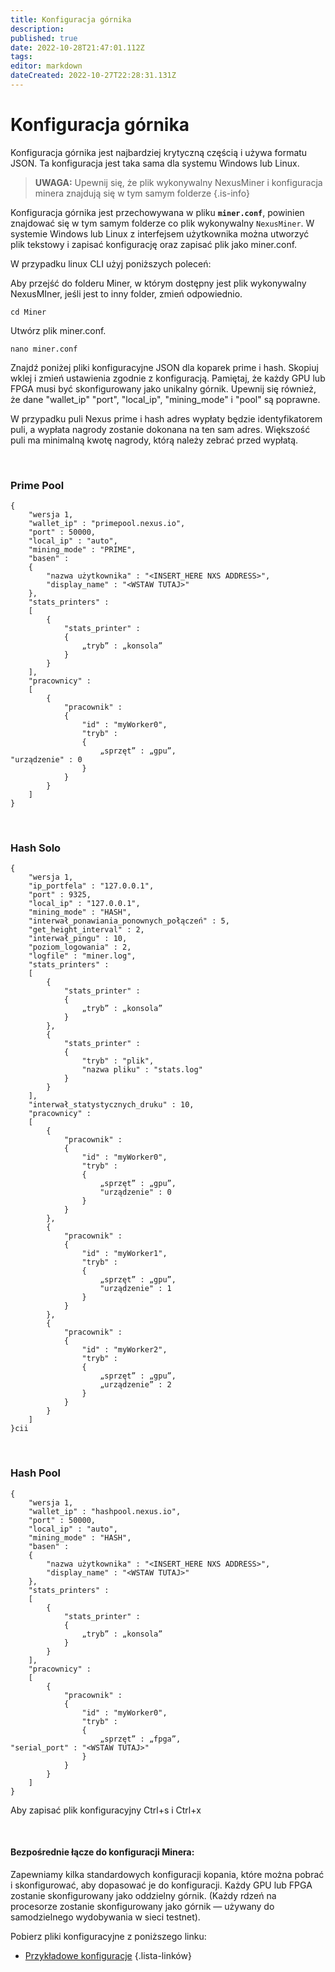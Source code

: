 ```yaml
---
title: Konfiguracja górnika
description: 
published: true
date: 2022-10-28T21:47:01.112Z
tags: 
editor: markdown
dateCreated: 2022-10-27T22:28:31.131Z
---
```


# Konfiguracja górnika

Konfiguracja górnika jest najbardziej krytyczną częścią i używa formatu JSON. Ta konfiguracja jest taka sama dla systemu Windows lub Linux.


> **UWAGA:** Upewnij się, że plik wykonywalny NexusMiner i konfiguracja minera znajdują się w tym samym folderze
{.is-info}


Konfiguracja górnika jest przechowywana w pliku **`miner.conf`**, powinien znajdować się w tym samym folderze co plik wykonywalny `NexusMiner`. W systemie Windows lub Linux z interfejsem użytkownika można utworzyć plik tekstowy i zapisać konfigurację oraz zapisać plik jako miner.conf.

W przypadku linux CLI użyj poniższych poleceń:

Aby przejść do folderu Miner, w którym dostępny jest plik wykonywalny NexusMIner, jeśli jest to inny folder, zmień odpowiednio.

````
cd Miner
````

Utwórz plik miner.conf.

````
nano miner.conf
````

Znajdź poniżej pliki konfiguracyjne JSON dla koparek prime i hash. Skopiuj wklej i zmień ustawienia zgodnie z konfiguracją. Pamiętaj, że każdy GPU lub FPGA musi być skonfigurowany jako unikalny górnik. Upewnij się również, że dane "wallet\_ip" "port", "local\_ip", "mining\_mode" i "pool" są poprawne.

W przypadku puli Nexus prime i hash adres wypłaty będzie identyfikatorem puli, a wypłata nagrody zostanie dokonana na ten sam adres. Większość puli ma minimalną kwotę nagrody, którą należy zebrać przed wypłatą.

&nbsp;

### Prime Pool

````
{
    "wersja 1,
    "wallet_ip" : "primepool.nexus.io",
    "port" : 50000,
    "local_ip" : "auto",
    "mining_mode" : "PRIME",
    "basen" :
    {
        "nazwa użytkownika" : "<INSERT_HERE NXS ADDRESS>",
        "display_name" : "<WSTAW TUTAJ>"
    },
    "stats_printers" :
    [
        {
            "stats_printer" :
            {
                „tryb” : „konsola”
            }
        }
    ],
    "pracownicy" :
    [
        {
            "pracownik" :
            {
                "id" : "myWorker0",
                "tryb" :
                {
                    „sprzęt” : „gpu”,
"urządzenie" : 0
                }
            }
        }
    ]
}
````

&nbsp;

### Hash Solo
````
{
    "wersja 1,
    "ip_portfela" : "127.0.0.1",
    "port" : 9325,
    "local_ip" : "127.0.0.1",
    "mining_mode" : "HASH",
    "interwał_ponawiania_ponownych_połączeń" : 5,
    "get_height_interval" : 2,
    "interwał_pingu" : 10,
    "poziom_logowania" : 2,
    "logfile" : "miner.log",
    "stats_printers" :
    [
        {
            "stats_printer" :
            {
                „tryb” : „konsola”
            }
        },
        {
            "stats_printer" :
            {
                "tryb" : "plik",
                "nazwa pliku" : "stats.log"
            }
        }
    ],
    "interwał_statystycznych_druku" : 10,
    "pracownicy" :
    [
        {
            "pracownik" :
            {
                "id" : "myWorker0",
                "tryb" :
                {
                    „sprzęt” : „gpu”,
                    "urządzenie" : 0
                }
            }
        },
        {
            "pracownik" :
            {
                "id" : "myWorker1",
                "tryb" :
                {
                    „sprzęt” : „gpu”,
                    "urządzenie" : 1
                }
            }
        },
        {
            "pracownik" :
            {
                "id" : "myWorker2",
                "tryb" :
                {
                    „sprzęt” : „gpu”,
                    „urządzenie” : 2
                }
            }
        }
    ]
}cii
````
&nbsp;

### Hash Pool
````
{
    "wersja 1,
    "wallet_ip" : "hashpool.nexus.io",
    "port" : 50000,
    "local_ip" : "auto",
    "mining_mode" : "HASH",
    "basen" :
    {
        "nazwa użytkownika" : "<INSERT_HERE NXS ADDRESS>",
        "display_name" : "<WSTAW TUTAJ>"
    },
    "stats_printers" :
    [
        {
            "stats_printer" :
            {
                „tryb” : „konsola”
            }
        }
    ],
    "pracownicy" :
    [
        {
            "pracownik" :
            {
                "id" : "myWorker0",
                "tryb" :
                {
                    „sprzęt” : „fpga”,
"serial_port" : "<WSTAW TUTAJ>"
                }
            }
        }
    ]
}
````

Aby zapisać plik konfiguracyjny Ctrl+s i Ctrl+x

&nbsp;

#### Bezpośrednie łącze do konfiguracji Minera:

Zapewniamy kilka standardowych konfiguracji kopania, które można pobrać i skonfigurować, aby dopasować je do konfiguracji. Każdy GPU lub FPGA zostanie skonfigurowany jako oddzielny górnik. (Każdy rdzeń na procesorze zostanie skonfigurowany jako górnik — używany do samodzielnego wydobywania w sieci testnet).&#x20;

Pobierz pliki konfiguracyjne z poniższego linku:


- [Przykładowe konfiguracje](https://github.com/Nexusoft/NexusMiner/tree/master/example_configs)
{.lista-linków}